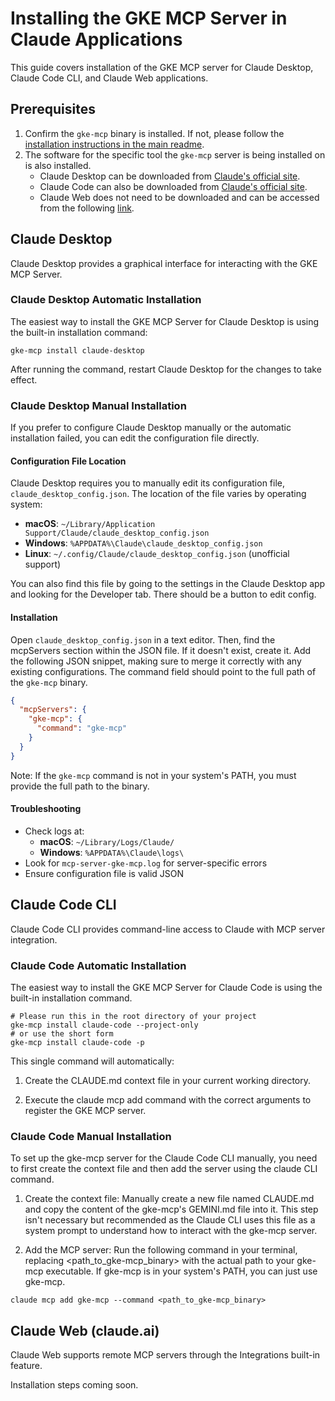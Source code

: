 # Installing the GKE MCP Server in Claude Applications

This guide covers installation of the GKE MCP server for Claude Desktop, Claude Code CLI, and Claude Web applications.

## Prerequisites

1. Confirm the `gke-mcp` binary is installed. If not, please follow the [installation instructions in the main readme](../../README.md#install-the-mcp-server).
2. The software for the specific tool the `gke-mcp` server is being installed on is also installed.
   - Claude Desktop can be downloaded from [Claude's official site](https://claude.ai/download).
   - Claude Code can also be downloaded from [Claude's official site](https://www.anthropic.com/claude-code).
   - Claude Web does not need to be downloaded and can be accessed from the following [link](https://claude.ai/).

## Claude Desktop

Claude Desktop provides a graphical interface for interacting with the GKE MCP Server.

### Claude Desktop Automatic Installation

The easiest way to install the GKE MCP Server for Claude Desktop is using the built-in installation command:

```commandline
gke-mcp install claude-desktop
```

After running the command, restart Claude Desktop for the changes to take effect.

### Claude Desktop Manual Installation

If you prefer to configure Claude Desktop manually or the automatic installation failed, you can edit the
configuration file directly.

#### Configuration File Location

Claude Desktop requires you to manually edit its configuration file, `claude_desktop_config.json`.
The location of the file varies by operating system:

- **macOS**: `~/Library/Application Support/Claude/claude_desktop_config.json`
- **Windows**: `%APPDATA%\Claude\claude_desktop_config.json`
- **Linux**: `~/.config/Claude/claude_desktop_config.json` (unofficial support)

You can also find this file by going to the settings in the Claude Desktop app and looking for the Developer tab. There should be a button to edit config.

#### Installation

Open `claude_desktop_config.json` in a text editor. Then, find the mcpServers section within the JSON file. If it doesn't exist,
create it. Add the following JSON snippet, making sure to merge it correctly with any existing configurations. The command field
should point to the full path of the `gke-mcp` binary.

```json
{
  "mcpServers": {
    "gke-mcp": {
      "command": "gke-mcp"
    }
  }
}
```

Note: If the `gke-mcp` command is not in your system's PATH, you must provide the full path to the binary.

#### Troubleshooting

- Check logs at:
  - **macOS**: `~/Library/Logs/Claude/`
  - **Windows**: `%APPDATA%\Claude\logs\`
- Look for `mcp-server-gke-mcp.log` for server-specific errors
- Ensure configuration file is valid JSON

## Claude Code CLI

Claude Code CLI provides command-line access to Claude with MCP server integration.

### Claude Code Automatic Installation

The easiest way to install the GKE MCP Server for Claude Code is using the built-in installation command.

```commandline
# Please run this in the root directory of your project
gke-mcp install claude-code --project-only
# or use the short form
gke-mcp install claude-code -p
```

This single command will automatically:

1. Create the CLAUDE.md context file in your current working directory.

2. Execute the claude mcp add command with the correct arguments to register the GKE MCP server.

### Claude Code Manual Installation

To set up the gke-mcp server for the Claude Code CLI manually, you need to first create the context file and then add the server using the claude CLI command.

1. Create the context file: Manually create a new file named CLAUDE.md and copy the content of the gke-mcp's GEMINI.md file into it. This step isn't necessary but recommended as the Claude CLI uses this file as a system prompt to understand how to interact with the gke-mcp server.

2. Add the MCP server: Run the following command in your terminal, replacing <path_to_gke-mcp_binary> with the actual path to your gke-mcp executable. If gke-mcp is in your system's PATH, you can just use gke-mcp.

```commandline
claude mcp add gke-mcp --command <path_to_gke-mcp_binary>
```

## Claude Web (claude.ai)

Claude Web supports remote MCP servers through the Integrations built-in feature.

Installation steps coming soon.
